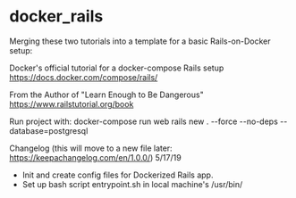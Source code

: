 # docker_rails
Merging these two tutorials into a template for a basic Rails-on-Docker setup:

Docker's official tutorial for a docker-compose Rails setup
https://docs.docker.com/compose/rails/

From the Author of "Learn Enough to Be Dangerous"
https://www.railstutorial.org/book

Run project with:
docker-compose run web rails new . --force --no-deps --database=postgresql

Changelog (this will move to a new file later: https://keepachangelog.com/en/1.0.0/)
5/17/19
- Init and create config files for Dockerized Rails app.
- Set up bash script entrypoint.sh in local machine's /usr/bin/
